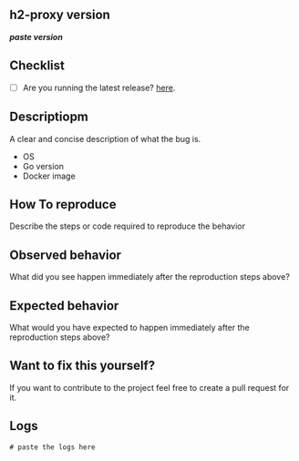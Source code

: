 ## h2-proxy version

_**paste version**_

## Checklist

* [ ] Are you running the latest release? [here](https://github.com/cperez08/h2-proxy/releases).

## Descriptiopm

A clear and concise description of what the bug is.

- OS
- Go version
- Docker image

## How To reproduce

Describe the steps or code required to reproduce the behavior

## Observed behavior

What did you see happen immediately after the reproduction steps above?

## Expected behavior

What would you have expected to happen immediately after the reproduction steps above?

## Want to fix this yourself?

If you want to contribute to the project feel free to create a pull request for it.

## Logs

```
# paste the logs here
```
